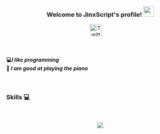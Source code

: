 <h3 align="center">
  Welcome to JinxScript's profile!
  <img src="https://media.giphy.com/media/hvRJCLFzcasrR4ia7z/giphy.gif" width="28">
</h3>
<p align="center">
  <a href="https://twitter.com/jinxscript"><img width="32px" alt="Twitter" title="Twitter" src="https://i.imgur.com/OXZM1L6.png"/></a>
  &#8287;&#8287;&#8287;&#8287;&#8287;
</p>

</br>
<h4>

💻*I like programming* </br>
🎹 *I am good at playing the piano*

</h4>
</br>
<h3 align = "centre">Skills 💻</h3>
<p align = "center">
</br>
</br>
<img src="https://skillicons.dev/icons?i=git,js,figma,react,java,cpp" align="center"/>

</p>

